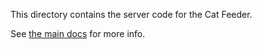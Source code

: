 This directory contains the server code for the Cat Feeder.

See [the main docs](/README.md) for more info.
